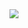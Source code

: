 <img src="https://media.tenor.com/images/df8c44a1d20ab367fdcb21880985fd33/tenor.gif" align="center"/>

